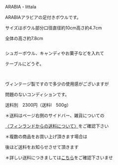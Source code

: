 <link rel="stylesheet" type="text/css" href="/assets/css/styles.css">

ARABIA・Iittala

ARABIAアラビアの足付きボウルです。

サイズはボウル部分口径直径約10cm高さ約4.7cm

全体の高さ約7.8cm

<img alt="" src="http://blog.cnobi.jp/v1/blog/user/71e35865e9e62f3f9d70420d6124d2ab/1522432394"/> 

シュガーボウル、キャンディやお菓子などを入れて

テーブルにどうぞ。

<img alt="" src="http://blog.cnobi.jp/v1/blog/user/71e35865e9e62f3f9d70420d6124d2ab/1522432395"/> 

<img alt="" src="http://blog.cnobi.jp/v1/blog/user/71e35865e9e62f3f9d70420d6124d2ab/1522432396"/> 

<img alt="" src="http://blog.cnobi.jp/v1/blog/user/71e35865e9e62f3f9d70420d6124d2ab/1522432398"/> 

<img alt="" src="http://blog.cnobi.jp/v1/blog/user/71e35865e9e62f3f9d70420d6124d2ab/1522432399"/> 

<img alt="" src="http://blog.cnobi.jp/v1/blog/user/71e35865e9e62f3f9d70420d6124d2ab/1522432397"/> 

ヴィンテージ製ですので多少の使用感がございますが

問題のないコンディションです。

送料別　2300円（送料I　500g）

＊送料はページ右側のサイドバー、雑貨についての

[〈フィンランドからの送料について〉](https://dkzakka.github.io/2005/03/31/雑貨について.html)をご確認下さい

＊複数の商品をお買い上げ頂きます場合は 

後ほど送料をお知らせさせて頂きます

＊詳しい送料につきましては[こちら](http://dkzakka.blog.shinobi.jp/Entry/3385/)をご確認下さいませ